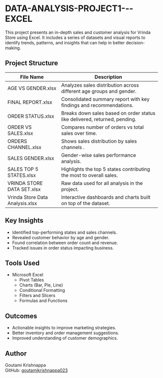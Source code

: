 # DATA-ANALYSIS-PROJECT1---EXCEL

This project presents an in-depth sales and customer analysis for Vrinda Store using Excel. It includes a series of datasets and visual reports to identify trends, patterns, and insights that can help in better decision-making.

## Project Structure

| File Name                     | Description                                                                 |
|------------------------------|-----------------------------------------------------------------------------|
| AGE VS GENDER.xlsx           | Analyzes sales distribution across different age groups and gender.         |
| FINAL REPORT.xlsx            | Consolidated summary report with key findings and recommendations.          |
| ORDER STATUS.xlsx            | Breaks down sales based on order status like delivered, returned, pending. |
| ORDER VS SALES.xlsx          | Compares number of orders vs total sales over time.                        |
| ORDERS CHANNEL.xlsx          | Shows sales distribution by sales channels .        |
| SALES GENDER.xlsx            | Gender-wise sales performance analysis.                                     |
| SALES TOP 5 STATES.xlsx      | Highlights the top 5 states contributing the most to overall sales.         |
| VRINDA STORE DATA SET.xlsx   | Raw data used for all analysis in the project.                              |
| Vrinda Store Data Analysis.xlsx | Interactive dashboards and charts built on top of the dataset.         |

## Key Insights

- Identified top-performing states and sales channels.
- Revealed customer behavior by age and gender.
- Found correlation between order count and revenue.
- Tracked issues in order status impacting business.

## Tools Used

- Microsoft Excel
  - Pivot Tables
  - Charts (Bar, Pie, Line)
  - Conditional Formatting
  - Filters and Slicers
  - Formulas and Functions

## Outcomes

- Actionable insights to improve marketing strategies.
- Better inventory and order management suggestions.
- Improved understanding of customer demographics.

## Author

Goutami Krishnappa  
GitHub: [goutamikrishnappa023](https://github.com/goutamikrishnappa023)
